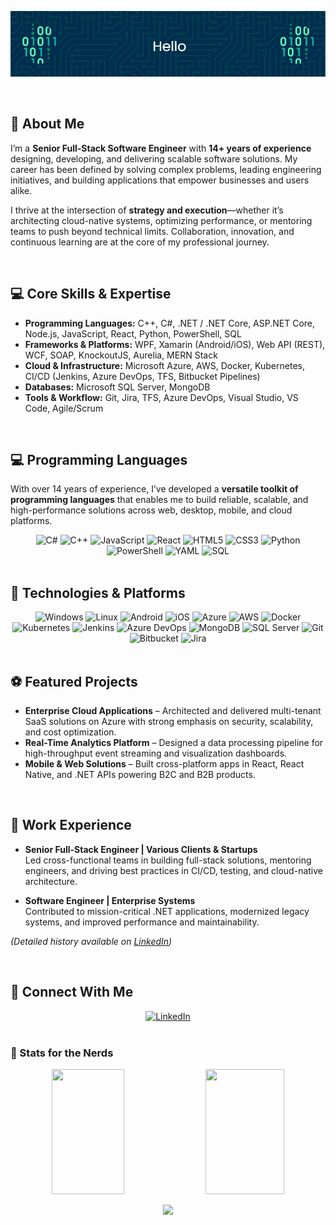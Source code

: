![Header](./header.png)

<br />

## 🚀 About Me

I’m a **Senior Full-Stack Software Engineer** with **14+ years of experience** designing, developing, and delivering scalable software solutions. My career has been defined by solving complex problems, leading engineering initiatives, and building applications that empower businesses and users alike.  

I thrive at the intersection of **strategy and execution**—whether it’s architecting cloud-native systems, optimizing performance, or mentoring teams to push beyond technical limits. Collaboration, innovation, and continuous learning are at the core of my professional journey.  

<br />

## 💻 Core Skills & Expertise

- **Programming Languages:** C++, C#, .NET / .NET Core, ASP.NET Core, Node.js, JavaScript, React, Python, PowerShell, SQL  
- **Frameworks & Platforms:** WPF, Xamarin (Android/iOS), Web API (REST), WCF, SOAP, KnockoutJS, Aurelia, MERN Stack  
- **Cloud & Infrastructure:** Microsoft Azure, AWS, Docker, Kubernetes, CI/CD (Jenkins, Azure DevOps, TFS, Bitbucket Pipelines)  
- **Databases:** Microsoft SQL Server, MongoDB  
- **Tools & Workflow:** Git, Jira, TFS, Azure DevOps, Visual Studio, VS Code, Agile/Scrum  

<br />

## 💻 Programming Languages

With over 14 years of experience, I’ve developed a **versatile toolkit of programming languages** that enables me to build reliable, scalable, and high-performance solutions across web, desktop, mobile, and cloud platforms.  

<div align="center">
    <img src="https://cdn.jsdelivr.net/gh/devicons/devicon/icons/csharp/csharp-original.svg" alt="C#" width="60" height="60"/>
    <img src="https://cdn.jsdelivr.net/gh/devicons/devicon/icons/cplusplus/cplusplus-original.svg" alt="C++" width="60" height="60"/>
    <img src="https://cdn.jsdelivr.net/gh/devicons/devicon/icons/javascript/javascript-original.svg" alt="JavaScript" width="60" height="60"/>
    <img src="https://cdn.jsdelivr.net/gh/devicons/devicon/icons/react/react-original.svg" alt="React" width="60" height="60"/>
    <img src="https://cdn.jsdelivr.net/gh/devicons/devicon/icons/html5/html5-original.svg" alt="HTML5" width="60" height="60"/>
    <img src="https://cdn.jsdelivr.net/gh/devicons/devicon/icons/css3/css3-original.svg" alt="CSS3" width="60" height="60"/>
    <img src="https://cdn.jsdelivr.net/gh/devicons/devicon/icons/python/python-original.svg" alt="Python" width="60" height="60"/>
    <img src="https://cdn.jsdelivr.net/gh/devicons/devicon/icons/powershell/powershell-original.svg" alt="PowerShell" width="60" height="60"/>
    <img src="https://cdn.jsdelivr.net/gh/devicons/devicon/icons/yaml/yaml-original.svg" alt="YAML" width="60" height="60"/>
    <img src="https://cdn.jsdelivr.net/gh/devicons/devicon/icons/microsoftsqlserver/microsoftsqlserver-plain.svg" alt="SQL" width="60" height="60"/>
</div>

<br />

## 🤖 Technologies & Platforms

<div align="center">
    <img src="https://img.shields.io/static/v1?label=&message=Windows&color=%230078D4&style=for-the-badge&logo=windows&logoColor=white" alt="Windows">
    <img src="https://img.shields.io/static/v1?label=&message=Linux&color=%23FCC624&style=for-the-badge&logo=linux&logoColor=black" alt="Linux">
    <img src="https://img.shields.io/static/v1?label=&message=Android&color=%2334A853&style=for-the-badge&logo=android&logoColor=white" alt="Android">
    <img src="https://img.shields.io/static/v1?label=&message=iOS&color=%23000000&style=for-the-badge&logo=apple&logoColor=white" alt="iOS">
    <img src="https://img.shields.io/static/v1?label=&message=Azure&color=%230078D4&style=for-the-badge&logo=microsoftazure&logoColor=white" alt="Azure">
    <img src="https://img.shields.io/static/v1?label=&message=AWS&color=%23232F3E&style=for-the-badge&logo=amazonaws&logoColor=white" alt="AWS">
    <img src="https://img.shields.io/static/v1?label=&message=Docker&color=%232496ED&style=for-the-badge&logo=docker&logoColor=white" alt="Docker">
    <img src="https://img.shields.io/static/v1?label=&message=Kubernetes&color=%23326CE5&style=for-the-badge&logo=kubernetes&logoColor=white" alt="Kubernetes">
    <img src="https://img.shields.io/static/v1?label=&message=Jenkins&color=%232C5263&style=for-the-badge&logo=jenkins&logoColor=white" alt="Jenkins">
    <img src="https://img.shields.io/static/v1?label=&message=Azure%20DevOps&color=%230078D7&style=for-the-badge&logo=azuredevops&logoColor=white" alt="Azure DevOps">
    <img src="https://img.shields.io/static/v1?label=&message=MongoDB&color=%2347A248&style=for-the-badge&logo=mongodb&logoColor=white" alt="MongoDB">
    <img src="https://img.shields.io/static/v1?label=&message=SQL%20Server&color=%234479A1&style=for-the-badge&logo=microsoftsqlserver&logoColor=white" alt="SQL Server">
    <img src="https://img.shields.io/static/v1?label=&message=Git&color=%23F05032&style=for-the-badge&logo=git&logoColor=white" alt="Git">
    <img src="https://img.shields.io/static/v1?label=&message=Bitbucket&color=%230052CC&style=for-the-badge&logo=bitbucket&logoColor=white" alt="Bitbucket">
    <img src="https://img.shields.io/static/v1?label=&message=Jira&color=%230052CC&style=for-the-badge&logo=jira&logoColor=white" alt="Jira">
</div>

<br />


## ⚽ Featured Projects

- **Enterprise Cloud Applications** – Architected and delivered multi-tenant SaaS solutions on Azure with strong emphasis on security, scalability, and cost optimization.  
- **Real-Time Analytics Platform** – Designed a data processing pipeline for high-throughput event streaming and visualization dashboards.  
- **Mobile & Web Solutions** – Built cross-platform apps in React, React Native, and .NET APIs powering B2C and B2B products.  

<br />


## 🏢 Work Experience

- **Senior Full-Stack Engineer | Various Clients & Startups**  
  Led cross-functional teams in building full-stack solutions, mentoring engineers, and driving best practices in CI/CD, testing, and cloud-native architecture.  

- **Software Engineer | Enterprise Systems**  
  Contributed to mission-critical .NET applications, modernized legacy systems, and improved performance and maintainability.  

*(Detailed history available on [LinkedIn](https://www.linkedin.com/in/khanhn92/))*  

<br />


## 🤝 Connect With Me

<div align="center">
    <a href="https://www.linkedin.com/in/khanhn92/">
        <img src="https://img.shields.io/static/v1?label=&message=+KHANHN92&color=%230A66C2&style=for-the-badge&logo=linkedin&logoColor=white" alt="LinkedIn"/>
    </a>
</div>

<br />


### 👾 Stats for the Nerds

<p align="center">
  <img height=200 width="48%" src="https://github-readme-stats.vercel.app/api?username=khanh245&count_private=true&show_icons=true&theme=tokyonight" />
  <img height=200 width="50%" src="https://github-readme-streak-stats.herokuapp.com/?user=khanh245&theme=tokyonight" />
</p>

<p align="center">
  <img height=200 src="https://github-readme-stats.vercel.app/api/top-langs/?username=khanh245&layout=compact&theme=tokyonight" />
</p>
